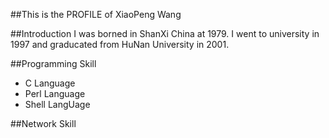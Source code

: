 
##This is the PROFILE of XiaoPeng Wang

##Introduction
I was borned in ShanXi China at 1979.  I went to university in 1997 and graducated from HuNan University in 2001.

##Programming Skill
* C Language
* Perl Language
* Shell LangUage

##Network Skill
